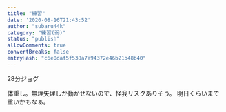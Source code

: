 ```yaml
---
title: "練習"
date: '2020-08-16T21:43:52'
author: "subaru44k"
category: "練習(弱)"
status: "publish"
allowComments: true
convertBreaks: false
entryHash: "c6e0daf5f538a7a94372e46b21b48b40"
---
```

28分ジョグ

体重し。無理矢理しか動かせないので、怪我リスクありそう。
明日くらいまで重いかもなぁ。
